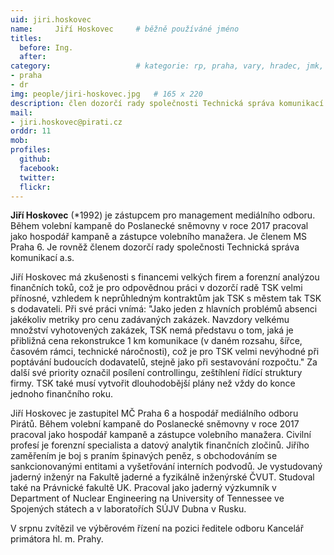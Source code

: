 ```yaml
---
uid: jiri.hoskovec
name:     Jiří Hoskovec  	# běžně používáné jméno
titles:
  before: Ing. 
  after:
category:                 	# kategorie: rp, praha, vary, hradec, jmk, senat
- praha
- dr
img: people/jiri-hoskovec.jpg   # 165 x 220
description: člen dozorčí rady společnosti Technická správa komunikací a.s., zástupce Mediálního odboru Pirátů, zastupitel na Praze 6      	# kratký popis, max 160 znaků
mail:
- jiri.hoskovec@pirati.cz
orddr: 11
mob:
profiles:
  github:       
  facebook:
  twitter: 		  
  flickr:		  
---
```


**Jiří Hoskovec** (*1992) je zástupcem pro management mediálního odboru. Během volební kampaně do Poslanecké sněmovny v roce 2017 pracoval jako hospodář kampaně a zástupce volebního manažera. Je členem MS Praha 6. Je rovněž členem dozorčí rady společnosti Technická správa komunikací a.s.

Jiří Hoskovec má zkušenosti s financemi velkých firem a forenzní analýzou finančních toků, což je pro odpovědnou práci v dozorčí radě TSK velmi přínosné, vzhledem k neprůhledným kontraktům jak TSK s městem tak TSK s dodavateli. Při své práci vnímá: "Jako jeden z hlavních problémů absenci jakékoliv metriky pro cenu zadávaných zakázek. Navzdory velkému množství vyhotovených zakázek, TSK nemá představu o tom, jaká je přibližná cena rekonstrukce 1 km komunikace (v daném rozsahu, šířce, časovém rámci, technické náročnosti), což je pro TSK velmi nevýhodné při poptávání budoucích dodavatelů, stejně jako při sestavování rozpočtu." Za další své priority označil posílení controllingu, zeštíhlení řídící struktury firmy. TSK také musí vytvořit dlouhodobější plány než vždy do konce jednoho finančního roku. 

Jiří Hoskovec je zastupitel MČ Praha 6 a hospodář mediálního odboru Pirátů. Během volební kampaně do Poslanecké sněmovny v roce 2017 pracoval jako hospodář kampaně a zástupce volebního manažera. Civilní profesí je forenzní specialista a datový analytik finančních zločinů. Jiřího zaměřením je boj s praním špinavých peněz, s obchodováním se sankcionovanými entitami a vyšetřování interních podvodů. Je vystudovaný jaderný inženýr na Fakultě jaderné a fyzikálně inženýrské ČVUT. Studoval také na Právnické fakultě UK. Pracoval jako jaderný výzkumník v Department of Nuclear Engineering na University of Tennessee ve Spojených státech a v laboratořích SÚJV Dubna v Rusku.

V srpnu zvítězil ve výběrovém řízení na pozici ředitele odboru Kancelář primátora hl. m. Prahy.

